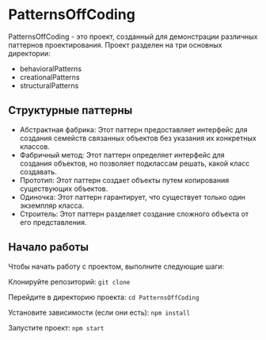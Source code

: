 # PatternsOffCoding

PatternsOffCoding - это проект, созданный для демонстрации различных паттернов проектирования. Проект разделен на три основных директории: 
- behavioralPatterns
- creationalPatterns
- structuralPatterns

## Структурные паттерны
- Абстрактная фабрика: Этот паттерн предоставляет интерфейс для создания семейств связанных объектов без указания их конкретных классов.
- Фабричный метод: Этот паттерн определяет интерфейс для создания объектов, но позволяет подклассам решать, какой класс создавать.
- Прототип: Этот паттерн создает объекты путем копирования существующих объектов.
- Одиночка: Этот паттерн гарантирует, что существует только один экземпляр класса.
- Строитель: Этот паттерн разделяет создание сложного объекта от его представления.
## Начало работы
Чтобы начать работу с проектом, выполните следующие шаги:

Клонируйте репозиторий: `git clone`

Перейдите в директорию проекта: `cd PatternsOffCoding`

Установите зависимости (если они есть): `npm install`

Запустите проект: `npm start`

